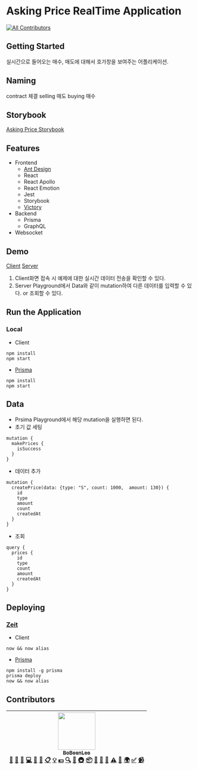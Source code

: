 # Asking Price RealTime Application
[![All Contributors](https://img.shields.io/badge/all_contributors-1-orange.svg?style=flat-square)](#contributors)
## Getting Started
실시간으로 들어오는 매수, 매도에 대해서 호가창을 보여주는 어플리케이션.

## Naming
contract 체결
selling 매도
buying 매수

## Storybook
[Asking Price Storybook](https://bobinlee.github.io/asking-price/)

## Features
+ Frontend
    + [Ant Design](https://ant.design/)
    + React
    + React Apollo
    + React Emotion
    + Jest
    + Storybook
    + [Victory](https://formidable.com/open-source/victory/)
+ Backend
    + Prisma
    + GraphQL
+ Websocket

## Demo
[Client](https://asking-price-view.now.sh/)
[Server](https://asking-price.now.sh/)

1. Client화면 접속 시 예제에 대한 실시간 데이터 전송을 확인할 수 있다.
2. Server Playground에서 Data와 같이 mutation하여 다른 데이터를 입력할 수 있다.
    or 조회할 수 있다.


## Run the Application
### Local
+ Client
```
npm install
npm start
```
+ [Prisma](https://www.prismagraphql.com/docs/quickstart/)
```
npm install
npm start
```

## Data
+ Prsima Playground에서 해당 mutation을 실행하면 된다.
+ 초기 값 세팅
```
mutation {
  makePrices {
    isSuccess
  }
}
```
+ 데이터 추가
```
mutation {
  createPrice(data: {type: "S", count: 1000,  amount: 130}) {
    id
    type
    amount
    count
    createdAt
  }
}
```
+ 조회
```
query {
  prices {
    id
    type
    count
    amount
    createdAt
  }
}
```

## Deploying
### [Zeit](https://zeit.co/)
+ Client
```
now && now alias
```

+ [Prisma](https://www.prismagraphql.com/docs/quickstart/)
```
npm install -g prisma
prisma deploy
now && now alias
```

## Contributors

<!-- ALL-CONTRIBUTORS-LIST:START - Do not remove or modify this section -->
<!-- prettier-ignore -->
| [<img src="https://avatars0.githubusercontent.com/u/1489321?v=4" width="100px;"/><br /><sub><b>BoBeenLee</b></sub>](https://bbl.netlify.com/)<br />[💬](#question-BoBinLee "Answering Questions") [📝](#blog-BoBinLee "Blogposts") [🐛](https://github.com/BoBinLee/asking-price/issues?q=author%3ABoBinLee "Bug reports") [💻](https://github.com/BoBinLee/asking-price/commits?author=BoBinLee "Code") [🎨](#design-BoBinLee "Design") [📖](https://github.com/BoBinLee/asking-price/commits?author=BoBinLee "Documentation") [📋](#eventOrganizing-BoBinLee "Event Organizing") [💡](#example-BoBinLee "Examples") [💵](#financial-BoBinLee "Financial") [🔍](#fundingFinding-BoBinLee "Funding Finding") [🤔](#ideas-BoBinLee "Ideas, Planning, & Feedback") [🚇](#infra-BoBinLee "Infrastructure (Hosting, Build-Tools, etc)") [📦](#platform-BoBinLee "Packaging/porting to new platform") [🔌](#plugin-BoBinLee "Plugin/utility libraries") [👀](#review-BoBinLee "Reviewed Pull Requests") [📢](#talk-BoBinLee "Talks") [⚠️](https://github.com/BoBinLee/asking-price/commits?author=BoBinLee "Tests") [🔧](#tool-BoBinLee "Tools") [🌍](#translation-BoBinLee "Translation") [✅](#tutorial-BoBinLee "Tutorials") [📹](#video-BoBinLee "Videos") |
| :---: |
<!-- ALL-CONTRIBUTORS-LIST:END -->